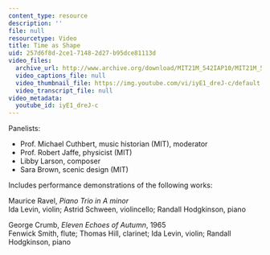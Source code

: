 ```yaml
---
content_type: resource
description: ''
file: null
resourcetype: Video
title: Time as Shape
uid: 257d6f8d-2ce1-7148-2d27-b95dce81113d
video_files:
  archive_url: http://www.archive.org/download/MIT21M_542IAP10/MIT21M_542IAP10forum1_300k.mp4
  video_captions_file: null
  video_thumbnail_file: https://img.youtube.com/vi/iyE1_dreJ-c/default.jpg
  video_transcript_file: null
video_metadata:
  youtube_id: iyE1_dreJ-c
---
```


Panelists:

*   Prof. Michael Cuthbert, music historian (MIT), moderator
*   Prof. Robert Jaffe, physicist (MIT)
*   Libby Larson, composer
*   Sara Brown, scenic design (MIT)

Includes performance demonstrations of the following works:

Maurice Ravel, _Piano Trio in A minor_  
Ida Levin, violin; Astrid Schween, violincello; Randall Hodgkinson, piano

George Crumb, _Eleven Echoes of Autumn_, 1965  
Fenwick Smith, flute; Thomas Hill, clarinet; Ida Levin, violin; Randall Hodgkinson, piano